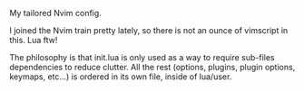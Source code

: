 My tailored Nvim config.

I joined the Nvim train pretty lately, so there is not an ounce of vimscript in this. Lua ftw!

The philosophy is that init.lua is only used as a way to require sub-files dependencies to reduce clutter.
All the rest (options, plugins, plugin options, keymaps, etc...) is ordered in its own file, inside of lua/user.
